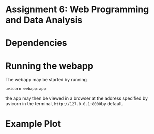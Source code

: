 # Assignment 6: Web Programming and Data Analysis

# Dependencies 

# Running the webapp

The webapp may be started by running
```bash
uvicorn webapp:app
```
the app may then be viewed in a browser at the address specified by uvicorn in the terminal, `http://127.0.0.1:8000`by default.

# Example Plot